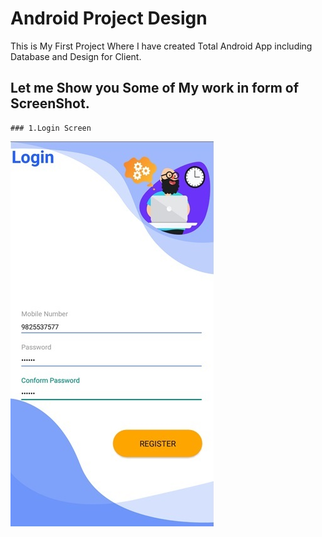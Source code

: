# Android Project Design

This is My First Project Where I have created Total Android App including Database and Design for Client.

## Let me Show you Some of My work in form of ScreenShot.

```
### 1.Login Screen
```
![alt text](https://github.com/dongahiral/androidfirstproject/blob/main/1.jpg?raw=true)


